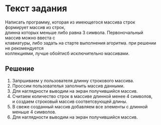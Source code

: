 # Текст задания
Написать программу, которая из имеющегося массива строк формирует массив из строк,  
длинна которых меньше либо равна 3 символа. Первоночальный массив можно ввеста с   
клавиатуры, либо задать на старте выполнения агоритма. при решении не рекомендуется  
коллекциями, лучше обойтисб исключительно массивами.

## Решение

1. Запршиваем у пользователя длинну строкового массива.
2. Проссим пользователья заполнить массив данными.
3. Для наглядности выводим на экран получившийся массив.
4. Считаем количество строк в массиве длинной менее 4 символов,  
    и создаем строковый массив соответсвующей длины.  
5. В свеже созданный массив добавляем все элементы с длинной меньше 4 символов.
6. Для наглядности выводим на экран получившийся массив.


